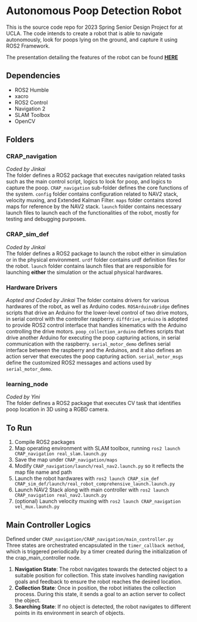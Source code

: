 # Autonomous Poop Detection Robot
This is the source code repo for 2023 Spring Senior Design Project for at UCLA. The code intends to create a robot that is able to navigate autonomously, look for poops lying on the ground, and capture it using ROS2 Framework.   
   
The presentation detailing the features of the robot can be found [**HERE**](https://docs.google.com/presentation/d/1VEbmPY12iC3s48DDqnpAfTMvGVQjlws_VFBhDWr3rWM/edit?usp=sharing) 
## Dependencies
- ROS2 Humble
- xacro
- ROS2 Control
- Navigation 2
- SLAM Toolbox
- OpenCV

## Folders
### CRAP_navigation
*Coded by Jinkai*  
The folder defines a ROS2 package that executes navigation related tasks such as the main control script, logics to look for poop, and logics to capture the poop. `CRAP_navigation` sub-folder defines the core functions of the system. `config` folder contains configuration related to NAV2 stack, velocity muxing, and Extended Kalman Filter. `maps` folder contains stored maps for reference by the NAV2 stack. `launch` folder contains necessary launch files to launch each of the functionalities of the robot, mostly for testing and debugging purposes.
### CRAP_sim_def 
*Coded by Jinkai*  
The folder defines a ROS2 package to launch the robot either in simulation or in the physical environment. `urdf` folder contains urdf definition files for the robot. `launch` folder contains launch files that are responsible for launching **either** the simulation or the actual physical hardwares. 
### Hardware Drivers
*Aopted and Coded by Jinkai*
The folder contains drivers for various hardwares of the robot, as well as Arduino codes. `ROSArduinoBridge` defines scripts that drive an Arduino for the lower-level control of two drive motors, in serial control with the controller raspberry. `diffdrive_arduino` is adopted to provide ROS2 control interface that handles kinematics with the Arduino controlling the drive motors. `poop_collection_arduino` defines scripts that drive another Arduino for executing the poop capturing actions, in serial communication with the raspberry. `serial_motor_demo` defines serial interface between the raspberry and the Arduinos, and it also defines an action server that executes the poop capturing action.  `serial_motor_msgs` define the customized ROS2 messages and actions used by `serial_motor_demo`. 
### learning_node
*Coded by Yini*  
The folder defines a ROS2 package that executes CV task that identifies poop location in 3D using a RGBD camera. 

## To Run
1. Compile ROS2 packages
2. Map operating environment with SLAM toolbox, running `ros2 launch CRAP_navigation real_slam.launch.py`
3. Save the map under `CRAP_navigation/maps`
4. Modify `CRAP_navigation/launch/real_nav2.launch.py` so it reflects the map file name and path
5. Launch the robot hardwares with `ros2 launch CRAP_sim_def CRAP_sim_def/launch/real_robot_comprehensive_launch.launch.py`
6. Launch NAV2 Stack along with main controller with `ros2 launch CRAP_navigation real_nav2.launch.py`
7. (optional) Launch velocity muxing with `ros2 launch CRAP_navigation vel_mux.launch.py`

## Main Controller Logics
Defined under `CRAP_navigation/CRAP_navigation/main_controller.py`   
Three states are orchestrated encapsulated in the `timer_callback method`, which is triggered periodically by a timer created during the initialization of the crap_main_controller node.   
1. **Navigation State**: The robot navigates towards the detected object to a suitable position for collection. This state involves handling navigation goals and feedback to ensure the robot reaches the desired location.
2. **Collection State**: Once in position, the robot initiates the collection process. During this state, it sends a goal to an action server to collect the object.
3. **Searching State**: If no object is detected, the robot navigates to different points in its environment in search of objects.
